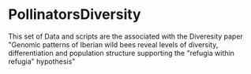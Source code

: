 # PollinatorsDiversity

This set of Data and scripts are the associated with the Diveresity paper "Genomic patterns of Iberian wild bees reveal levels of diversity, differentiation and population structure supporting the "refugia within refugia" hypothesis"
